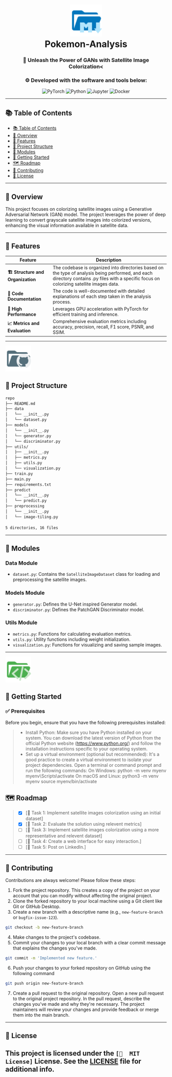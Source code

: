 
<div align="center">
<h1 align="center">
<img src="https://raw.githubusercontent.com/PKief/vscode-material-icon-theme/ec559a9f6bfd399b82bb44393651661b08aaf7ba/icons/folder-markdown-open.svg" width="100" />
<br>
Pokemon-Analysis
</h1>
<h3 align="center">📍 Unleash the Power of GANs with Satellite Image Colorization<</h3>
<h3 align="center">⚙️ Developed with the software and tools below:</h3>

<p align="center">
<img src="https://img.shields.io/badge/PyTorch-EE4C2C.svg?style=for-the-badge&logo=PyTorch&logoColor=white" alt="PyTorch" />
<img src="https://img.shields.io/badge/Python-3776AB.svg?style=for-the-badge&logo=Python&logoColor=white" alt="Python" />
<img src="https://img.shields.io/badge/Jupyter-F37626.svg?style=for-the-badge&logo=Jupyter&logoColor=white" alt="Jupyter" />
<img src="https://img.shields.io/badge/Docker-2496ED.svg?style=for-the-badge&logo=Docker&logoColor=white" alt="Docker" />
</p>
</div>

---

## 📚 Table of Contents
- [📚 Table of Contents](#-table-of-contents)
- [📍 Overview](#-overview)
- [💫 Features](#-features)
- [📂 Project Structure](#project-structure)
- [🧩 Modules](#modules)
- [🚀 Getting Started](#-getting-started)
- [🗺 Roadmap](#-roadmap)
- [🤝 Contributing](#-contributing)
- [📄 License](#-license)

---


## 📍 Overview

This project focuses on colorizing satellite images using a Generative Adversarial Network (GAN) model. The project leverages the power of deep learning to convert grayscale satellite images into colorized versions, enhancing the visual information available in satellite data.

---

## 💫 Features


| Feature                     | Description                                                                                                 |
|-----------------------------|-------------------------------------------------------------------------------------------------------------|
| **🏗 Structure and Organization** | The codebase is organized into directories based on the type of analysis being performed, and each directory contains .py files with a specific focus on colorizing satellite images data. |
| **📝 Code Documentation**        | The code is well-documented with detailed explanations of each step taken in the analysis process.     |
| **🚀 High Performance**          | Leverages GPU acceleration with PyTorch for efficient training and inference.                          |
| **📈 Metrics and Evaluation**    | Comprehensive evaluation metrics including accuracy, precision, recall, F1 score, PSNR, and SSIM.      |
---


<img src="https://raw.githubusercontent.com/PKief/vscode-material-icon-theme/ec559a9f6bfd399b82bb44393651661b08aaf7ba/icons/folder-github-open.svg" width="80" />

## 📂 Project Structure


```bash
repo
├── README.md
├── data
│   └── __init__.py
│   └── dataset.py
├── models
│   └── __init__.py
│   └── generator.py
│   └── discriminator.py
├── utils/
│   ├── __init__.py
│   ├── metrics.py
│   ├── utils.py
│   └── visualization.py
├── train.py
├── main.py
├── requirements.txt
├── predict
│   └── __init__.py
│   └── predict.py
├── preprocessing
│   └── __init__.py
│   └── image-tiling.py

5 directories, 16 files
```

---

## 🧩 Modules

### Data Module
- `dataset.py`: Contains the `SatelliteImageDataset` class for loading and preprocessing the satellite images.

### Models Module
- `generator.py`: Defines the U-Net inspired Generator model.
- `discriminator.py`: Defines the PatchGAN Discriminator model.

### Utils Module
- `metrics.py`: Functions for calculating evaluation metrics.
- `utils.py`: Utility functions including weight initialization.
- `visualization.py`: Functions for visualizing and saving sample images.

---


<img src="https://raw.githubusercontent.com/PKief/vscode-material-icon-theme/ec559a9f6bfd399b82bb44393651661b08aaf7ba/icons/folder-src-open.svg" width="80" />

## 🚀 Getting Started

### ✅ Prerequisites

Before you begin, ensure that you have the following prerequisites installed:
> - Install Python: Make sure you have Python installed on your system. You can download the latest version of Python from the official Python website (https://www.python.org/) and follow the installation instructions specific to your operating system.
> - Set up a virtual environment (optional but recommended): It's a good practice to create a virtual environment to isolate your project dependencies. Open a terminal or command prompt and run the following commands:
    On Windows:
        python -m venv myenv
        myenv\Scripts\activate
    On macOS and Linux:
        python3 -m venv myenv
    source myenv/bin/activate


## 🗺 Roadmap

> - [X] [📌  Task 1: Implement satellite images colorization using an initial dataset]
> - [X] [📌  Task 2: Evaluate the solution using relevent metrics]
> - [ ] [📌  Task 3: Implement satellite images colorization using a more representative and relevent dataset]
> - [ ] [📌  Task 4: Create a web interface for easy interaction.]
> - [ ] [📌  Task 5: Post on LinkedIn.]

---

## 🤝 Contributing

Contributions are always welcome! Please follow these steps:
1. Fork the project repository. This creates a copy of the project on your account that you can modify without affecting the original project.
2. Clone the forked repository to your local machine using a Git client like Git or GitHub Desktop.
3. Create a new branch with a descriptive name (e.g., `new-feature-branch` or `bugfix-issue-123`).
```sh
git checkout -b new-feature-branch
```
4. Make changes to the project's codebase.
5. Commit your changes to your local branch with a clear commit message that explains the changes you've made.
```sh
git commit -m 'Implemented new feature.'
```
6. Push your changes to your forked repository on GitHub using the following command
```sh
git push origin new-feature-branch
```
7. Create a pull request to the original repository.
Open a new pull request to the original project repository. In the pull request, describe the changes you've made and why they're necessary.
The project maintainers will review your changes and provide feedback or merge them into the main branch.

---

## 📄 License

This project is licensed under the `[📌  MIT License]` License. See the [LICENSE](https://github.com/Deebooo/satellite-colorization/blob/main/LICENSE) file for additional info.
---
